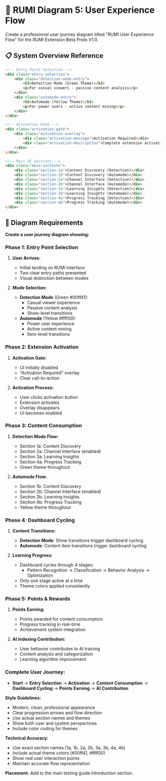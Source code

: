 # 👤 RUMI Diagram 5: User Experience Flow

Create a professional user journey diagram titled "RUMI User Experience Flow" for the RUMI Extension Beta Proto V1.0.

## 📋 System Overview Reference
```html
<!-- Entry Point Selection -->
<div class="entry-selection">
    <div class="detection-mode-entry">
        <h3>Detection Mode (Green Theme)</h3>
        <p>For casual viewers - passive content analysis</p>
    </div>
    <div class="automode-entry">
        <h3>Automode (Yellow Theme)</h3>
        <p>For power users - active content mining</p>
    </div>
</div>

<!-- Activation Gate -->
<div class="activation-gate">
    <div class="activation-overlay">
        <div class="activation-message">Activation Required</div>
        <div class="activation-description">Complete extension activation to access features</div>
    </div>
</div>

<!-- Main UI Sections -->
<div class="main-sections">
    <div class="section-1a">Content Discovery (Detection)</div>
    <div class="section-1b">Content Discovery (Automode)</div>
    <div class="section-2a">Channel Interface (Detection)</div>
    <div class="section-2b">Channel Interface (Automode)</div>
    <div class="section-3a">Learning Insights (Detection)</div>
    <div class="section-3b">Learning Insights (Automode)</div>
    <div class="section-4a">Progress Tracking (Detection)</div>
    <div class="section-4b">Progress Tracking (Automode)</div>
</div>
```

## 🎨 Diagram Requirements

**Create a user journey diagram showing:**

### **Phase 1: Entry Point Selection**
1. **User Arrives:**
   - Initial landing on RUMI interface
   - Two clear entry paths presented
   - Visual distinction between modes

2. **Mode Selection:**
   - **Detection Mode** (Green #00ff41):
     * Casual viewer experience
     * Passive content analysis
     * Show-level transitions
   - **Automode** (Yellow #ffff00):
     * Power user experience
     * Active content mining
     * Item-level transitions

### **Phase 2: Extension Activation**
1. **Activation Gate:**
   - UI initially disabled
   - "Activation Required" overlay
   - Clear call-to-action

2. **Activation Process:**
   - User clicks activation button
   - Extension activates
   - Overlay disappears
   - UI becomes enabled

### **Phase 3: Content Consumption**
1. **Detection Mode Flow:**
   - Section 1a: Content Discovery
   - Section 2a: Channel Interface (enabled)
   - Section 3a: Learning Insights
   - Section 4a: Progress Tracking
   - Green theme throughout

2. **Automode Flow:**
   - Section 1b: Content Discovery
   - Section 2b: Channel Interface (enabled)
   - Section 3b: Learning Insights
   - Section 4b: Progress Tracking
   - Yellow theme throughout

### **Phase 4: Dashboard Cycling**
1. **Content Transitions:**
   - **Detection Mode**: Show transitions trigger dashboard cycling
   - **Automode**: Content item transitions trigger dashboard cycling

2. **Learning Progress:**
   - Dashboard cycles through 4 stages:
     * Pattern Recognition → Classification → Behavior Analysis → Optimization
   - Only one stage active at a time
   - Theme colors applied consistently

### **Phase 5: Points & Rewards**
1. **Points Earning:**
   - Points awarded for content consumption
   - Progress tracking in real-time
   - Achievement system integration

2. **AI Indexing Contribution:**
   - User behavior contributes to AI training
   - Content analysis and categorization
   - Learning algorithm improvement

### **Complete User Journey:**
- **Start** → **Entry Selection** → **Activation** → **Content Consumption** → **Dashboard Cycling** → **Points Earning** → **AI Contribution**

**Style Guidelines:**
- Modern, clean, professional appearance
- Clear progression arrows and flow direction
- Use actual section names and themes
- Show both user and system perspectives
- Include color coding for themes

**Technical Accuracy:**
- Use exact section names (1a, 1b, 2a, 2b, 3a, 3b, 4a, 4b)
- Include actual theme colors (#00ff41, #ffff00)
- Show real user interaction points
- Maintain accurate flow representation

**Placement:** Add to the main testing guide introduction section. 